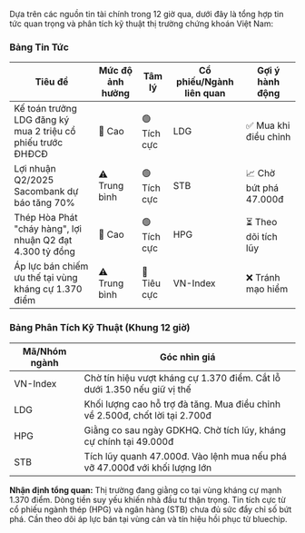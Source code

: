 Dựa trên các nguồn tin tài chính trong 12 giờ qua, dưới đây là tổng hợp tin tức quan trọng và phân tích kỹ thuật thị trường chứng khoán Việt Nam:

### **Bảng Tin Tức**
| Tiêu đề | Mức độ ảnh hưởng | Tâm lý | Cổ phiếu/Ngành liên quan | Gợi ý hành động |
|---------|-------------------|---------|---------------------------|-----------------|
| Kế toán trưởng LDG đăng ký mua 2 triệu cổ phiếu trước ĐHĐCĐ | 🚨 Cao | 🟢 Tích cực | LDG | ✅ Mua khi điều chỉnh |
| Lợi nhuận Q2/2025 Sacombank dự báo tăng 70% | ⚠️ Trung bình | 🟢 Tích cực | STB | 📈 Chờ bứt phá 47.000đ |
| Thép Hòa Phát "cháy hàng", lợi nhuận Q2 đạt 4.300 tỷ đồng | 🚨 Cao | 🟢 Tích cực | HPG | ⏳ Theo dõi tích lũy |
| Áp lực bán chiếm ưu thế tại vùng kháng cự 1.370 điểm | ⚠️ Trung bình | 🔴 Tiêu cực | VN-Index | ❌ Tránh mạo hiểm |

### **Bảng Phân Tích Kỹ Thuật (Khung 12 giờ)**
| Mã/Nhóm ngành | Góc nhìn giá |
|---------------|--------------|
| VN-Index | Chờ tín hiệu vượt kháng cự 1.370 điểm. Cắt lỗ dưới 1.350 nếu giữ vị thế |
| LDG | Khối lượng cao hỗ trợ đà tăng. Mua điều chỉnh về 2.500đ, chốt lời tại 2.700đ |
| HPG | Giằng co sau ngày GDKHQ. Chờ tích lũy, kháng cự chính tại 49.000đ |
| STB | Tích lũy quanh 47.000đ. Vào lệnh mua nếu phá vỡ 47.000đ với khối lượng lớn |

**Nhận định tổng quan:** Thị trường đang giằng co tại vùng kháng cự mạnh 1.370 điểm. Dòng tiền suy yếu khiến nhà đầu tư thận trọng. Tin tích cực từ cổ phiếu ngành thép (HPG) và ngân hàng (STB) chưa đủ sức đẩy chỉ số bứt phá. Cần theo dõi áp lực bán tại vùng cản và tín hiệu hồi phục từ bluechip.